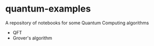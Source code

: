 # quantum-examples

A repository of notebooks for some Quantum Computing algorithms

* QFT
* Grover's algorithm
